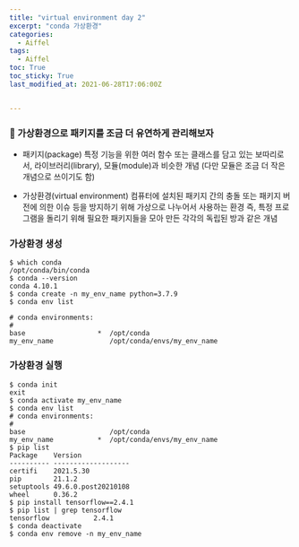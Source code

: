 ```yaml
---
title: "virtual environment day 2"
excerpt: "conda 가상환경"
categories:
  - Aiffel
tags:
  - Aiffel
toc: True
toc_sticky: True
last_modified_at: 2021-06-28T17:06:00Z


---
```




### 👋 가상환경으로 패키지를 조금 더 유연하게 관리해보자

- 패키지(package) 특정 기능을 위한 여러 함수 또는 클래스를 담고 있는 보따리로서, 라이브러리(library), 모듈(module)과 비슷한 개념 (다만 모듈은 조금 더 작은 개념으로 쓰이기도 함)

- 가상환경(virtual environment) 컴퓨터에 설치된 패키지 간의 충돌 또는 패키지 버전에 의한 이슈 등을 방지하기 위해 가상으로 나누어서 사용하는 환경 즉, 특정 프로그램을 돌리기 위해 필요한 패키지들을 모아 만든 각각의 독립된 방과 같은 개념

### 가상환경 생성 
```
$ which conda
/opt/conda/bin/conda
$ conda --version
conda 4.10.1
$ conda create -n my_env_name python=3.7.9
$ conda env list

# conda environments:
#
base                  *  /opt/conda
my_env_name              /opt/conda/envs/my_env_name
```
### 가상환경 실행
```
$ conda init
exit
$ conda activate my_env_name
$ conda env list
# conda environments:
#
base                     /opt/conda
my_env_name           *  /opt/conda/envs/my_env_name
$ pip list
Package    Version
---------- -------------------
certifi    2021.5.30
pip        21.1.2
setuptools 49.6.0.post20210108
wheel      0.36.2
$ pip install tensorflow==2.4.1
$ pip list | grep tensorflow
tensorflow           2.4.1
$ conda deactivate
$ conda env remove -n my_env_name
```

